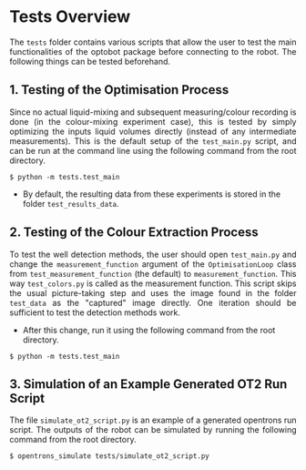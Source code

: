 # Tests Overview

<p align="justify">
The <code>tests</code> folder contains various scripts that allow the user to 
test the main functionalities of the optobot package before connecting to the 
robot.
<!--><!-->
The following things can be tested beforehand.
</p>

## 1. Testing of the Optimisation Process
<p align="justify">
Since no actual liquid-mixing and subsequent measuring/colour recording 
is done (in the colour-mixing experiment case), this is tested by simply 
optimizing the inputs liquid volumes directly (instead of any intermediate 
measurements).
<!--><!-->
This is the default setup of the <code>test_main.py</code> script, and can be 
run at the command line using the following command from the root directory.
</p>

```
$ python -m tests.test_main
```

+ By default, the resulting data from these experiments is stored in the folder 
```test_results_data```.

## 2. Testing of the Colour Extraction Process
<p align="justify">
To test the well detection methods, the user should open <code>test_main.py</code> 
and change the <code>measurement_function</code> argument of the 
<code>OptimisationLoop</code> class from <code>test_measurement_function</code> 
(the default) to <code>measurement_function</code>.
<!--><!-->
This way <code>test_colors.py</code> is called as the measurement function.
<!--><!-->
This script skips the usual picture-taking step and uses the image found in the 
folder <code>test_data</code> as the "captured" image directly.
<!--><!-->
One iteration should be sufficient to test the detection methods work. 
</p>

+ After this change, run it using the following command from the root directory.

```
$ python -m tests.test_main
```

## 3. Simulation of an Example Generated OT2 Run Script
<p align="justify">
The file <code>simulate_ot2_script.py</code> is an example of a generated 
opentrons run script. 
The outputs of the robot can be simulated by running the following command 
from the root directory.
</p>

```
$ opentrons_simulate tests/simulate_ot2_script.py
```